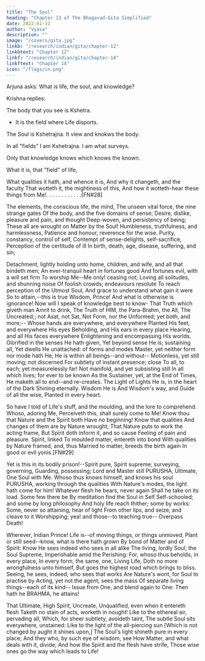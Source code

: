 ```yaml
---
title: "The Soul"
heading: "Chapter 13 of The Bhagavad-Gita Simplified"
date: 2022-01-31
author: "Vyasa"
description: ""
image: "/covers/gita.jpg"
linkb: "/research/indian/gita/chapter-12"
linkbtext: "Chapter 12"
linkf: "/research/indian/gita/chapter-14"
linkftext: "Chapter 14"
icon: "/flags/in.png"
---
```



<!-- {{< l a="Arjuna" >}} -->
<!-- Now would I hear, O gracious Kesava![FN#26] -->
Arjuna asks: What is life, the soul, and knowledge?

Krishna replies:

The body that you see is Kshetra.
- It is the field where Life disports.

The Soul is Kshetrajna. It view and knokws the body. 

In all "fields" I am Kshetrajna. I am what surveys.

Only that knowledge knows which knows the known.

<!-- By the knower![FN#27] --> What it is, that "field" of life,
What qualities it hath, and whence it is,
And why it changeth, and the faculty
That wotteth it, the mightiness of this,
And how it wotteth-hear these things from Me!. . . . . . . . . . . .[FN#28]

The elements, the conscious life, the mind,
The unseen vital force, the nine strange gates
Of the body, and the five domains of sense;
Desire, dislike, pleasure and pain, and thought
Deep-woven, and persistency of being;
These all are wrought on Matter by the Soul!
Humbleness, truthfulness, and harmlessness,
Patience and honour, reverence for the wise.
Purity, constancy, control of self,
Contempt of sense-delights, self-sacrifice,
Perception of the certitude of ill
In birth, death, age, disease, suffering, and sin;

Detachment, lightly holding unto home, children, and wife, and all that bindeth men;
An ever-tranquil heart in fortunes good And fortunes evil, with a will set firm
To worship Me--Me only! ceasing not;
Loving all solitudes, and shunning noise
Of foolish crowds; endeavours resolute
To reach perception of the Utmost Soul,
And grace to understand what gain it were
So to attain,--this is true Wisdom, Prince!
And what is otherwise is ignorance!
Now will I speak of knowledge best to know-
That Truth which giveth man Amrit to drink,
The Truth of HIM, the Para-Brahm, the All,
The Uncreated;; not Asat, not Sat,
Not Form, nor the Unformed; yet both, and more;--
Whose hands are everywhere, and everywhere
Planted His feet, and everywhere His eyes
Beholding, and His ears in every place
Hearing, and all His faces everywhere
Enlightening and encompassing His worlds.
Glorified in the senses He hath given,
Yet beyond sense He is; sustaining all,
Yet dwells He unattached: of forms and modes
Master, yet neither form nor mode hath He;
He is within all beings--and without--
Motionless, yet still moving; not discerned
For subtlety of instant presence; close
To all, to each; yet measurelessly far!
Not manifold, and yet subsisting still
In all which lives; for ever to be known
As the Sustainer, yet, at the End of Times,
He maketh all to end--and re-creates.
The Light of Lights He is, in the heart of the Dark
Shining eternally. Wisdom He is
And Wisdom's way, and Guide of all the wise,
Planted in every heart.

So have I told of Life's stuff, and the moulding, and the lore to comprehend. Whoso, adoring Me,
Perceiveth this, shall surely come to Me!
Know thou that Nature and the Spirit both
Have no beginning! Know that qualities
And changes of them are by Nature wrought;
That Nature puts to work the acting frame,
But Spirit doth inform it, and so cause
Feeling of pain and pleasure. Spirit, linked
To moulded matter, entereth into bond
With qualities by Nature framed, and, thus
Married to matter, breeds the birth again
In good or evil yonis.[FN#29]

Yet is this in its bodily prison!--Spirit pure,
Spirit supreme; surveying, governing,
Guarding, possessing; Lord and Master still
PURUSHA, Ultimate, One Soul with Me.
Whoso thus knows himself, and knows his soul
PURUSHA, working through the qualities
With Nature's modes, the light hath come for him!
Whatever flesh he bears, never again
Shall he take on its load. Some few there be
By meditation find the Soul in Self
Self-schooled; and some by long philosophy
And holy life reach thither; some by works:
Some, never so attaining, hear of light
From other lips, and seize, and cleave to it
Worshipping; yea! and those--to teaching true--
Overpass Death!

Wherever, Indian Prince!
Life is--of moving things, or things unmoved,
Plant or still seed--know, what is there hath grown
By bond of Matter and of Spirit: Know
He sees indeed who sees in all alike
The living, lordly Soul; the Soul Supreme,
Imperishable amid the Perishing:
For, whoso thus beholds, in every place,
In every form, the same, one, Living Life,
Doth no more wrongfulness unto himself,
But goes the highest road which brings to bliss.
Seeing, he sees, indeed, who sees that works
Are Nature's wont, for Soul to practise by
Acting, yet not the agent; sees the mass
Of separate living things--each of its kind--
Issue from One, and blend again to One:
Then hath he BRAHMA, he attains!


That Ultimate, High Spirit, Uncreate, Unqualified, even when it entereth flesh
Taketh no stain of acts, worketh in nought!
Like to the ethereal air, pervading all,
Which, for sheer subtlety, avoideth taint,
The subtle Soul sits everywhere, unstained:
Like to the light of the all-piercing sun
[Which is not changed by aught it shines upon,]
The Soul's light shineth pure in every place;
And they who, by such eye of wisdom, see
How Matter, and what deals with it, divide;
And how the Spirit and the flesh have strife,
Those wise ones go the way which leads to Life!




